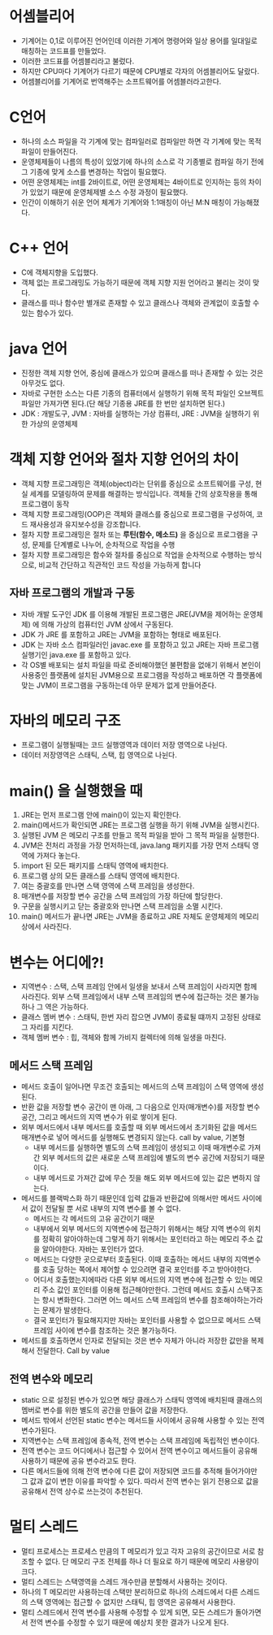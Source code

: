 # 어셈블리어
- 기계어는 0,1로 이루어진 언어인데 이러한 기계어 명령어와 일상 용어를 일대일로 매칭하는 코드표를 만들었다.
- 이러한 코드표를 어셈블리라고 불렀다.
- 하지만 CPU마다 기계어가 다르기 때문에 CPU별로 각자의 어셈블리어도 달랐다.
- 어셈블리어를 기계어로 번역해주는 소프트웨어를 어셈블러라고한다.

# C언어
- 하나의 소스 파일을 각 기계에 맞는 컴파일러로 컴파일만 하면 각 기계에 맞는 목적 파일이 만들어진다.
- 운영체제들이 나름의 특성이 있었기에 하나의 소스로 각 기종별로 컴파일 하기 전에 그 기종에 맞게 소스를 변경하는 작업이 필요했다.
- 어떤 운영체제는 int를 2바이트로, 어떤 운영체제는 4바이트로 인지하는 등의 차이가 있었기 때문에 운영체제별 소스 수정 과정이 필요했다.
- 인간이 이해하기 쉬운 언어 체계가 기계어와 1:1매칭이 아닌 M:N 매칭이 가능해졌다.

# C++ 언어
- C에 객체지향을 도입했다. 
- 객체 없는 프로그래밍도 가능하기 때문에 객체 지향 지원 언어라고 불리는 것이 맞다.
- 클래스를 떠나 함수만 별개로 존재할 수 있고 클래스나 객체와 관계없이 호출할 수 있는 함수가 있다.

# java 언어
- 진정한 객체 지향 언어, 중심에 클래스가 있으며 클래스를 떠나 존재할 수 있는 것은 아무것도 없다.
- 자바로 구현한 소스는 다른 기종의 컴퓨터에서 실행하기 위해 목적 파일인 오브젝트 파일만 가져가면 된다.(단 해당 기종용 JRE를 한 번만 설치하면 된다.)
- JDK : 개발도구, JVM : 자바를 실행하는 가상 컴퓨터, JRE : JVM을 실행하기 위한 가상의 운영체제

# 객체 지향 언어와 절차 지향 언어의 차이
- 객체 지향 프로그래밍은 객체(object)라는 단위를 중심으로 소프트웨어를 구성, 현실 세계를 모델링하여 문제를 해결하는 방식입니다. 객체들 간의 상호작용을 통해 프로그램이 동작
- 객체 지향 프로그래밍(OOP)은 객체와 클래스를 중심으로 프로그램을 구성하여, 코드 재사용성과 유지보수성을 강조합니다.
- 절차 지향 프로그래밍은 절차 또는 **루틴(함수, 메소드)** 을 중심으로 프로그램을 구성, 문제를 단계별로 나누어, 순차적으로 작업을 수행
- 절차 지향 프로그래밍은 함수와 절차를 중심으로 작업을 순차적으로 수행하는 방식으로, 비교적 간단하고 직관적인 코드 작성을 가능하게 합니다

## 자바 프로그램의 개발과 구동
- 자바 개발 도구인 JDK 를 이용해 개발된 프로그램은 JRE(JVM을 제어하는 운영체제) 에 의해 가상의 컴퓨터인 JVM 상에서 구동된다.
- JDK 가 JRE 를 포함하고 JRE는 JVM을 포함하는 형태로 배포된다.
- JDK 는 자바 소스 컴파일러인 javac.exe 를 포함하고 있고 JRE는 자바 프로그램 실행기인 java.exe 를 포함하고 있다.
- 각 OS별 배포되는 설치 파일을 따로 준비해야했던 불편함을 없애기 위해서 본인이 사용중인 플랫폼에 설치된 JVM용으로 프로그램을 작성하고 배포하면 각 플랫폼에 맞는 JVM이 프로그램을 구동하는데 아무 문제가 없게 만들어준다.

# 자바의 메모리 구조
- 프로그램이 실행될때는 코드 실행영역과 데이터 저장 영역으로 나뉜다.
- 데이터 저장영역은 스태틱, 스택, 힙 영역으로 나뉜다.

# main() 을 실행했을 때
1. JRE는 먼저 프로그램 안에 main()이 있는지 확인한다.
2. main()메서드가 확인되면 JRE는 프로그램 실행을 하기 위해 JVM을 실행시킨다.
3. 실행된 JVM 은 메모리 구조를 만들고 목적 파일을 받아 그 목적 파일을 실행한다.
4. JVM은 전처리 과정을 가장 먼저하는데, java.lang 패키지를 가장 먼저 스태틱 영역에 가져다 놓는다.
5. import 된 모든 패키지를 스태틱 영역에 배치한다.
6. 프로그램 상의 모든 클래스를 스태틱 영역에 배치한다.
7. 여는 중괄호를 만나면 스택 영역에 스택 프레임을 생성한다.
8. 매개변수를 저장할 변수 공간을 스택 프레임의 가장 하단에 할당한다.
9. 구문을 실행시키고 닫는 중괄호와 만나면 스택 프레임을 소멸 시킨다.
10. main() 메서드가 끝나면 JRE는 JVM을 종료하고 JRE 자체도 운영체제의 메모리 상에서 사라진다.

# 변수는 어디에?!
- 지역변수 : 스택, 스택 프레임 안에서 일생을 보내서 스택 프레임이 사라지면 함께 사라진다. 외부 스택 프레임에서 내부 스택 프레임의 변수에 접근하는 것은 불가능하나 그 역은 가능하다.
- 클래스 멤버 변수 : 스태틱, 한번 자리 잡으면 JVM이 종료될 떄까지 고정된 상태로 그 자리를 지킨다.
- 객체 멤버 변수 : 힙, 객체와 함께 가비지 컬렉터에 의해 일생을 마친다.

## 메서드 스택 프레임
- 메서드 호출이 일어나면 무조건 호출되는 메서드의 스택 프레임이 스택 영역에 생성된다.
- 반환 값을 저장할 변수 공간이 맨 아래, 그 다음으로 인자(매개변수)를 저장할 변수공간, 그리고 메서드의 지역 변수가 위로 쌓이게 된다.
- 외부 메서드에서 내부 메서드를 호출할 때 외부 메서드에서 초기화된 값을 메서드 매개변수로 넣어 메서드를 실행해도 변경되지 않는다. call by value, 기본형
  - 내부 메서드를 실행하면 별도의 스택 프레임이 생성되고 이때 매개변수로 가져간 외부 메서드의 값은 새로운 스택 프레임에 별도의 변수 공간에 저장되기 때문이다.
  - 내부 메서드로 가져간 값에 무슨 짓을 해도 외부 메서드에 있는 값은 변하지 않는다.
- 메서드를 블랙박스화 하기 때문인데 입력 값들과 반환값에 의해서만 메서드 사이에서 값이 전달될 뿐 서로 내부의 지역 변수를 볼 수 없다.
  - 메서드는 각 메서드의 고유 공간이기 때문
  - 내부에서 외부 메서드의 지역변수에 접근하기 위해서는 해당 지역 변수의 위치를 정확히 알아야하는데 그렇게 하기 위해서는 포인터라고 하는 메모리 주소 값을 알아야한다. 자바는 포인터가 없다.
  - 메서드는 다양한 곳으로부터 호출된다. 이때 호출하는 메서드 내부의 지역변수를 호출 당하는 쪽에서 제어할 수 있으려면 결국 포인터를 주고 받아야한다.
  - 어디서 호출했는지에따라 다른 외부 메서드의 지역 변수에 접근할 수 있는 메모리 주소 값인 포인터를 이용해 접근해야만한다. 그런데 메서드 호출시 스택구조는 항시 변화한다. 그러면 어느 메서드 스택 프레임의 변수를 참조해야하는가라는 문제가 발생한다.
  - 결국 포인터가 필요해지지만 자바는 포인터를 사용할 수 없으므로 메서드 스택 프레임 사이에 변수를 참조하는 것은 불가능하다.
- 메서드를 호출하면서 인자로 전달되는 것은 변수 자체가 아니라 저장한 값만을 복제해서 전달한다. Call by value

## 전역 변수와 메모리
- static 으로 설정된 변수가 있으면 해당 클래스가 스태틱 영역에 배치된때 클래스의 멤버로 변수를 위한 별도의 공간을 만들어 값을 저장한다.
- 메서드 밖에서 선언된 static 변수는 메서드들 사이에서 공유해 사용할 수 있는 전역 변수가된다.
- 지역변수는 스택 프레임에 종속적, 전역 변수는 스택 프레임에 독립적인 변수이다.
- 전역 변수는 코드 어디에서나 접근할 수 있어서 전역 변수이고 메서드들이 공유해 사용하기 때문에 공유 변수라고도 한다.
- 다른 메서드들에 의해 전역 변수에 다른 값이 저장되면 코드를 추적해 들어가야만 그 값과 값이 변한 이유를 파악할 수 있다. 따라서 전역 변수는 읽기 전용으로 값을 공유해서 전역 상수로 쓰는것이 추천된다.

# 멀티 스레드
- 멀티 프로세스는 프로세스 만큼의 T 메모리가 있고 각자 고유의 공간이므로 서로 참조할 수 없다. 단 메모리 구조 전체를 하나 더 필요로 하기 때문에 메모리 사용량이 크다.
- 멀티 스레드는 스택영역을 스레드 개수만큼 분할해서 사용하는 것이다.
- 하나의 T 메모리만 사용하는데 스택만 분리하므로 하나의 스레드에서 다른 스레드의 스택 영역에는 접근할 수 없지만 스태틱, 힙 영역은 공유해서 사용한다.
- 멀티 스레드에서 전역 변수를 사용해 수정할 수 있게 되면, 모든 스레드가 돌아가면서 전역 변수를 수정할 수 있기 때문에 예상치 못한 결과가 나오게 된다.